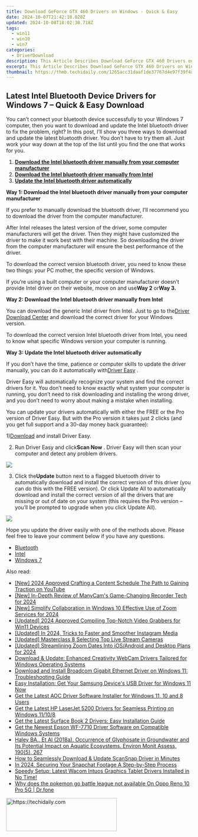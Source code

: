 ```yaml
---
title: Download GeForce GTX 460 Drivers on Windows - Quick & Easy
date: 2024-10-07T21:42:18.028Z
updated: 2024-10-08T18:02:30.718Z
tags:
  - win11
  - win10
  - win7
categories:
  - DriverDownload
description: This Article Describes Download GeForce GTX 460 Drivers on Windows - Quick & Easy
excerpt: This Article Describes Download GeForce GTX 460 Drivers on Windows - Quick & Easy
thumbnail: https://thmb.techidaily.com/1265acc31daaf1de37767d4e97f39f4ae2ccc01cbc88f73f84d86fe7d2349a91.jpg
---
```


## Latest Intel Bluetooth Device Drivers for Windows 7 – Quick & Easy Download

You can’t connect your bluetooth device successfully to your Windows 7 computer, then you want to download and update the Intel bluetooth driver to fix the problem, right? In this post, I’ll show you three ways to download and update the latest bluetooth driver. You don’t have to try them all. Just work your way down at the top of the list until you find the one that works for you.  
  
1. [**Download the Intel bluetooth driver manually from your computer manufacturer**](https://tools.techidaily.com/drivereasy/download/)
2. [**Download the Intel bluetooth driver manually from Intel**](https://tools.techidaily.com/drivereasy/download/)
3. [**Update the Intel bluetooth driver automatically**](https://tools.techidaily.com/drivereasy/download/)
  
 **Way 1: Download the Intel bluetooth driver manually from your computer manufacturer**

 If you prefer to manually download the bluetooth driver, I’ll recommend you to download the driver from the computer manufacturer.  
  
 After Intel releases the latest version of the driver, some computer manufacturers will get the driver. Then they might have customized the driver to make it work best with their machine. So downloading the driver from the computer manufacturer will ensure the best performance of the driver.  
  
 To download the correct version bluetooth driver, you need to know these two things: your PC mother, the specific version of Windows.

 If you’re using a built computer or your computer manufacturer doesn’t provide Intel driver on their website, move on and use**Way 2** or**Way 3.**
  
**Way 2: Download the Intel bluetooth driver manually from Intel**

 You can download the generic Intel driver from Intel. Just to go to the[Driver Download Center](https://downloadcenter.intel.com/)  and download the correct driver for your Windows version.

 To download the correct version Intel bluetooth driver from Intel, you need to know what specific Windows version your computer is running.

**Way 3: Update the Intel bluetooth driver automatically**

 If you don’t have the time, patience or computer skills to update the driver manually, you can do it automatically with[Driver Easy](https://tools.techidaily.com/drivereasy/download/) **[](https://tools.techidaily.com/drivereasy/download/)**  .  
  
 Driver Easy will automatically recognize your system and find the correct drivers for it. You don’t need to know exactly what system your computer is running, you don’t need to risk downloading and installing the wrong driver, and you don’t need to worry about making a mistake when installing.

 You can update your drivers automatically with either the FREE or the Pro version of Driver Easy. But with the Pro version it takes just 2 clicks (and you get full support and a 30-day money back guarantee):  
  
 1)[Download](https://downloadcenter.intel.com/) and install Driver Easy.  
  
 2) Run Driver Easy and click**Scan Now** . Driver Easy will then scan your computer and detect any problem drivers.

![](https://images.drivereasy.com/wp-content/uploads/2018/03/img_5aa261ac3e22d.png)

 3) Click the**Update** button next to a flagged bluetooth driver to automatically download and install the correct version of this driver (you can do this with the FREE version). Or click Update All to automatically download and install the correct version of all the drivers that are missing or out of date on your system (this requires the Pro version – you’ll be prompted to upgrade when you click Update All).

![](https://images.drivereasy.com/wp-content/uploads/2018/03/img_5aa269aececb7.jpg)
  
 Hope you update the driver easily with one of the methods above. Please feel free to leave your comment below if you have any questions.

* [Bluetooth](https://tools.techidaily.com/drivereasy/download/)
* [Intel](https://tools.techidaily.com/drivereasy/download/)
* [Windows 7](https://tools.techidaily.com/drivereasy/download/)

<ins class="adsbygoogle"
     style="display:block"
     data-ad-format="autorelaxed"
     data-ad-client="ca-pub-7571918770474297"
     data-ad-slot="1223367746"></ins>

<ins class="adsbygoogle"
     style="display:block"
     data-ad-client="ca-pub-7571918770474297"
     data-ad-slot="8358498916"
     data-ad-format="auto"
     data-full-width-responsive="true"></ins>

<span class="atpl-alsoreadstyle">Also read:</span>
<div><ul>
<li><a href="https://youtube-blog.techidaily.com/024-approved-crafting-a-content-schedule-the-path-to-gaining-traction-on-youtube/"><u>[New] 2024 Approved Crafting a Content Schedule The Path to Gaining Traction on YouTube</u></a></li>
<li><a href="https://video-screen-grab.techidaily.com/new-in-depth-review-of-manycams-game-changing-recorder-tech-for-2024/"><u>[New] In-Depth Review of ManyCam's Game-Changing Recorder Tech for 2024</u></a></li>
<li><a href="https://fox-access.techidaily.com/new-simplify-collaboration-in-windows-10-effective-use-of-zoom-services-for-2024/"><u>[New] Simplify Collaboration in Windows 10 Effective Use of Zoom Services for 2024</u></a></li>
<li><a href="https://screen-recording.techidaily.com/updated-2024-approved-compiling-top-notch-video-grabbers-for-win11-devices/"><u>[Updated] 2024 Approved Compiling Top-Notch Video Grabbers for Win11 Devices</u></a></li>
<li><a href="https://instagram-videos.techidaily.com/updated-in-2024-tricks-to-faster-and-smoother-instagram-media/"><u>[Updated] In 2024, Tricks to Faster and Smoother Instagram Media</u></a></li>
<li><a href="https://extra-skills.techidaily.com/updated-masterclass-8-selecting-top-live-stream-cameras/"><u>[Updated] Masterclass 8 Selecting Top Live Stream Cameras</u></a></li>
<li><a href="https://screen-mirroring-recording.techidaily.com/updated-streamlining-zoom-dates-into-iosandroid-and-desktop-plans-for-2024/"><u>[Updated] Streamlining Zoom Dates Into iOS/Android and Desktop Plans for 2024</u></a></li>
<li><a href="https://win-amazing.techidaily.com/download-and-update-enhanced-creativity-webcam-drivers-tailored-for-windows-operating-systems/"><u>Download & Update: Enhanced Creativity WebCam Drivers Tailored for Windows Operating Systems</u></a></li>
<li><a href="https://win-amazing.techidaily.com/download-and-install-broadcom-gigabit-ethernet-driver-on-windows-11-troubleshooting-guide/"><u>Download and Install Broadcom Gigabit Ethernet Driver on Windows 11: Troubleshooting Guide</u></a></li>
<li><a href="https://win-amazing.techidaily.com/easy-installation-get-your-samsung-devices-usb-driver-for-windows-11-now/"><u>Easy Installation: Get Your Samsung Device's USB Driver for Windows 11 Now</u></a></li>
<li><a href="https://win-amazing.techidaily.com/get-the-latest-aoc-driver-software-installer-for-windows-11-10-and-8-users/"><u>Get the Latest AOC Driver Software Installer for Windows 11, 10 and 8 Users</u></a></li>
<li><a href="https://win-amazing.techidaily.com/get-the-latest-hp-laserjet-5200-drivers-for-seamless-printing-on-windows-11108/"><u>Get the Latest HP LaserJet 5200 Drivers for Seamless Printing on Windows 11/10/8</u></a></li>
<li><a href="https://win-amazing.techidaily.com/get-the-latest-surface-book-2-drivers-easy-installation-guide/"><u>Get the Latest Surface Book 2 Drivers: Easy Installation Guide</u></a></li>
<li><a href="https://win-amazing.techidaily.com/get-the-newest-epson-wf-7710-driver-software-on-compatible-windows-systems/"><u>Get the Newest Epson WF-7710 Driver Software on Compatible Windows Systems</u></a></li>
<li><a href="https://win-able.techidaily.com/1723001988647-haley-ba-et-al-2018a-occurrence-of-glyphosate-in-groundwater-and-its-potential-impact-on-aquatic-ecosystems-environ-monit-assess-1905-267/"><u>Haley BA., Et Al (2018a). Occurrence of Glyphosate in Groundwater and Its Potential Impact on Aquatic Ecosystems. Environ Monit Assess, 190(5), 267</u></a></li>
<li><a href="https://win-amazing.techidaily.com/how-to-seamlessly-download-and-update-scansnap-driver-in-minutes/"><u>How to Seamlessly Download & Update ScanSnap Driver in Minutes</u></a></li>
<li><a href="https://snapchat-videos.techidaily.com/in-2024-securing-your-snapchat-footage-a-step-by-step-process/"><u>In 2024, Securing Your Snapchat Footage A Step-by-Step Process</u></a></li>
<li><a href="https://win-amazing.techidaily.com/speedy-setup-latest-wacom-intuos-graphics-tablet-drivers-installed-in-no-time/"><u>Speedy Setup: Latest Wacom Intuos Graphics Tablet Drivers Installed in No Time!</u></a></li>
<li><a href="https://android-pokemon-go.techidaily.com/why-does-the-pokemon-go-battle-league-not-available-on-oppo-reno-10-pro-5g-drfone-by-drfone-virtual-android/"><u>Why does the pokemon go battle league not available On Oppo Reno 10 Pro 5G | Dr.fone</u></a></li>
</ul></div>

<!-- affiliate ads begin -->
<a href="https://aligracehair.sjv.io/c/5597632/2006955/19272" target="_top" id="2006955">
  <img src="//a.impactradius-go.com/display-ad/19272-2006955" border="0" alt="https://techidaily.com" width="300" height="90"/>
</a>
<img height="0" width="0" src="https://aligracehair.sjv.io/i/5597632/2006955/19272" style="position:absolute;visibility:hidden;" border="0" />
<!-- affiliate ads end -->


